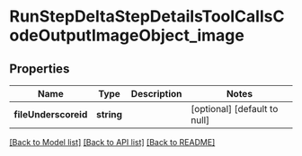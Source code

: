 # RunStepDeltaStepDetailsToolCallsCodeOutputImageObject_image

## Properties
Name | Type | Description | Notes
------------ | ------------- | ------------- | -------------
**fileUnderscoreid** | **string** |  | [optional] [default to null]

[[Back to Model list]](../README.md#documentation-for-models) [[Back to API list]](../README.md#documentation-for-api-endpoints) [[Back to README]](../README.md)


